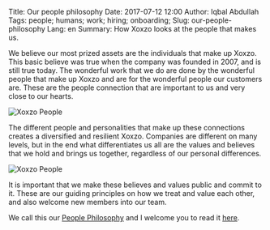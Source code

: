 Title: Our people philosophy
Date: 2017-07-12 12:00
Author: Iqbal Abdullah
Tags: people; humans; work; hiring; onboarding;
Slug: our-people-philosophy
Lang: en
Summary: How Xoxzo looks at the people that makes us.

We believe our most prized assets are the individuals that make up Xoxzo. This
basic believe was true when the company was founded in 2007, and is still true
today. The wonderful work that we do are done by the wonderful people that make
up Xoxzo and are for the wonderful people our customers are. These are the
people connection that are important to us and very close to our hearts.

![Xoxzo People]({filename}/images/team-pic-mtg.jpg)

The different people and personalities that make up these connections creates a
diversified and resilient Xoxzo. Companies are different on many levels, but
in the end what differentiates us all are the values and believes that we hold
and brings us together, regardless of our personal differences.

![Xoxzo People]({filename}/images/team-pic-lunch.jpg)

It is important that we make these believes and values public and commit to it.
These are our guiding principles on how we treat and value each other, and also
welcome new members into our team.

We call this our [People Philosophy](https://info.xoxzo.com/en/hiring/) and I
welcome you to read it [here](https://info.xoxzo.com/en/hiring/).
